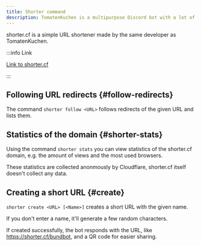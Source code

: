```yaml
---
title: Shorter command
description: TomatenKuchen is a multipurpose Discord bot with a lot of features for your server. This page explains the shorter command.
---
```


shorter.cf is a simple URL shortener made by the same developer as TomatenKuchen.

:::info Link

[Link to shorter.cf](https://shorter.cf)

:::

## Following URL redirects {#follow-redirects}

The command `shorter follow <URL>` follows redirects of the given URL and lists them.

## Statistics of the domain {#shorter-stats}

Using the command `shorter stats` you can view statistics of the shorter.cf domain, e.g. the amount of views and the most used browsers.

These statistics are collected anonmously by Cloudflare, shorter.cf itself doesn't collect any data.

## Creating a short URL {#create}

`shorter create <URL> [<Name>]` creates a short URL with the given name.

If you don't enter a name, it'll generate a few random characters.

If created successfully, the bot responds with the URL, like https://shorter.cf/bundbot, and a QR code for easier sharing.
